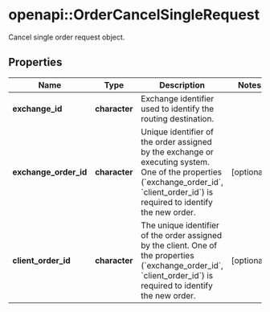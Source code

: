 # openapi::OrderCancelSingleRequest

Cancel single order request object.
## Properties
Name | Type | Description | Notes
------------ | ------------- | ------------- | -------------
**exchange_id** | **character** | Exchange identifier used to identify the routing destination. | 
**exchange_order_id** | **character** | Unique identifier of the order assigned by the exchange or executing system. One of the properties (&#x60;exchange_order_id&#x60;, &#x60;client_order_id&#x60;) is required to identify the new order. | [optional] 
**client_order_id** | **character** | The unique identifier of the order assigned by the client. One of the properties (&#x60;exchange_order_id&#x60;, &#x60;client_order_id&#x60;) is required to identify the new order. | [optional] 



